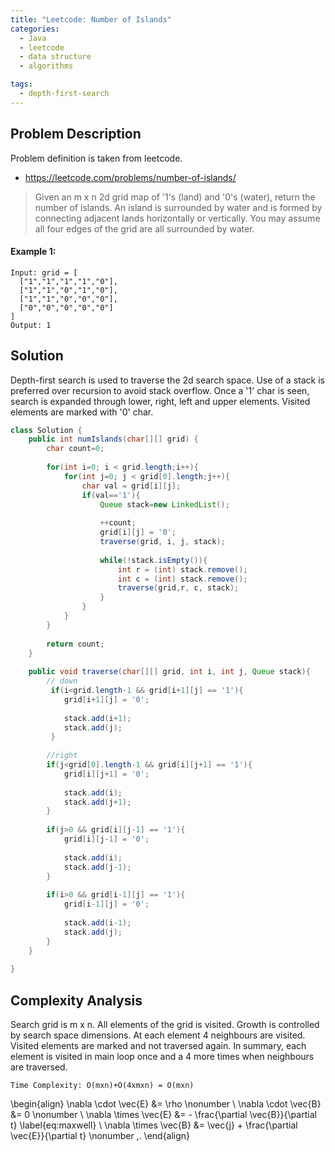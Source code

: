 ```yaml
---
title: "Leetcode: Number of Islands"
categories:
  - Java
  - leetcode
  - data structure
  - algorithms

tags:
  - depth-first-search
---
```


## Problem Description

Problem definition is taken from leetcode. 
- https://leetcode.com/problems/number-of-islands/

> Given an m x n 2d grid map of '1's (land) and '0's (water), return the number of islands.
> An island is surrounded by water and is formed by connecting adjacent lands horizontally or vertically. You may assume all four edges of the grid are all surrounded by water.


#### Example 1:

```
Input: grid = [
  ["1","1","1","1","0"],
  ["1","1","0","1","0"],
  ["1","1","0","0","0"],
  ["0","0","0","0","0"]
]
Output: 1
```

## Solution

Depth-first search is used to traverse the 2d search space. Use of a stack is preferred over recursion to avoid stack overflow. Once a '1' char is seen, search is expanded through lower, right, left and upper elements. Visited elements are marked with '0' char.

```java
class Solution {
    public int numIslands(char[][] grid) {
        char count=0;
        
        for(int i=0; i < grid.length;i++){
            for(int j=0; j < grid[0].length;j++){
                char val = grid[i][j];
                if(val=='1'){
                    Queue stack=new LinkedList();
                    
                    ++count;
                    grid[i][j] = '0';
                    traverse(grid, i, j, stack);
                    
                    while(!stack.isEmpty()){
                        int r = (int) stack.remove();
                        int c = (int) stack.remove();
                        traverse(grid,r, c, stack);
                    }
                }
            }
        }
        
        return count;
    }
    
    public void traverse(char[][] grid, int i, int j, Queue stack){
        // down
         if(i<grid.length-1 && grid[i+1][j] == '1'){
            grid[i+1][j] = '0';
            
            stack.add(i+1);
            stack.add(j);
         }
         
        //right
        if(j<grid[0].length-1 && grid[i][j+1] == '1'){
            grid[i][j+1] = '0';
            
            stack.add(i);
            stack.add(j+1);
        }
        
        if(j>0 && grid[i][j-1] == '1'){
            grid[i][j-1] = '0';
            
            stack.add(i);
            stack.add(j-1);
        }
        
        if(i>0 && grid[i-1][j] == '1'){
            grid[i-1][j] = '0';
            
            stack.add(i-1);
            stack.add(j);
        }
    }
    
} 
```

## Complexity Analysis

Search grid is m x n. All elements of the grid is visited. Growth is controlled by search space dimensions. At each element 4 neighbours are visited.
Visited elements are marked and not traversed again. In summary, each element is visited in main loop once and a 4 more times when neighbours are traversed.
```
Time Complexity: O(mxn)+O(4xmxn) = O(mxn)
```
\begin{align}
    \nabla \cdot  \vec{E} &= \rho \nonumber \\
    \nabla \cdot  \vec{B} &= 0    \nonumber \\
    \nabla \times \vec{E} &= - \frac{\partial \vec{B}}{\partial t} \label{eq:maxwell} \\
    \nabla \times \vec{B} &= \vec{j} + \frac{\partial \vec{E}}{\partial t} \nonumber \,.
\end{align}




